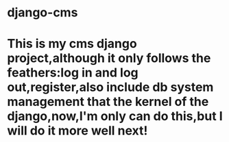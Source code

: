 # django-cms
<h1>This is my cms django project,although it only follows the feathers:log in and log out,register,also include db system management that the kernel 
of the django,now,I'm only can do this,but I will do it more well next!
